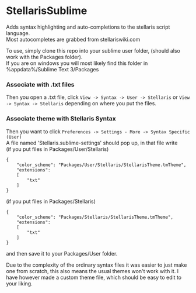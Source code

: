 # StellarisSublime 
Adds syntax highlighting and auto-completions to the stellaris script language.  
Most autocompletes are grabbed from stellariswiki.com

To use, simply clone this repo into your sublime user folder, (should also work with the Packages folder).  
If you are on windows you will most likely find this folder in %appdata%/Sublime Text 3/Packages

### Associate with .txt files
Then you open a .txt file, click `View -> Syntax -> User -> Stellaris`   or   `View -> Syntax -> Stellaris` depending on where you put the files.

### Associate theme with Stellaris Syntax
Then you want to click `Preferences -> Settings - More -> Syntax Specific (User)`  
A file named 'Stellaris.sublime-settings' should pop up, in that file write  
(if you put files in Packages/User/Stellaris)
```
{
	"color_scheme": "Packages/User/Stellaris/StellarisTheme.tmTheme",
	"extensions":
	[
		"txt"
	]
}
```

(if you put files in Packages/Stellaris)

```
{
	"color_scheme": "Packages/Stellaris/StellarisTheme.tmTheme",
	"extensions":
	[
		"txt"
	]
}
```

and then save it to your Packages/User folder.


Due to the complexity of the ordinary syntax files it was easier to just make one from scratch, this also means the usual themes won't work with it.
I have however made a custom theme file, which should be easy to edit to your liking.